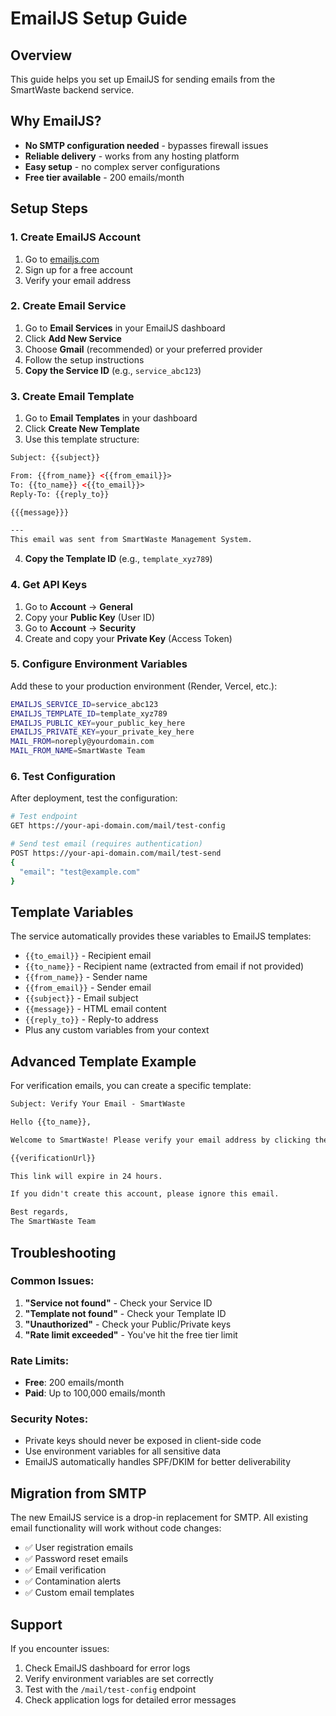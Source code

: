 # EmailJS Setup Guide

## Overview
This guide helps you set up EmailJS for sending emails from the SmartWaste backend service.

## Why EmailJS?
- **No SMTP configuration needed** - bypasses firewall issues
- **Reliable delivery** - works from any hosting platform
- **Easy setup** - no complex server configurations
- **Free tier available** - 200 emails/month

## Setup Steps

### 1. Create EmailJS Account
1. Go to [emailjs.com](https://www.emailjs.com/)
2. Sign up for a free account
3. Verify your email address

### 2. Create Email Service
1. Go to **Email Services** in your EmailJS dashboard
2. Click **Add New Service**
3. Choose **Gmail** (recommended) or your preferred provider
4. Follow the setup instructions
5. **Copy the Service ID** (e.g., `service_abc123`)

### 3. Create Email Template
1. Go to **Email Templates** in your dashboard
2. Click **Create New Template**
3. Use this template structure:

```html
Subject: {{subject}}

From: {{from_name}} <{{from_email}}>
To: {{to_name}} <{{to_email}}>
Reply-To: {{reply_to}}

{{{message}}}

---
This email was sent from SmartWaste Management System.
```

4. **Copy the Template ID** (e.g., `template_xyz789`)

### 4. Get API Keys
1. Go to **Account** → **General**
2. Copy your **Public Key** (User ID)
3. Go to **Account** → **Security**
4. Create and copy your **Private Key** (Access Token)

### 5. Configure Environment Variables

Add these to your production environment (Render, Vercel, etc.):

```bash
EMAILJS_SERVICE_ID=service_abc123
EMAILJS_TEMPLATE_ID=template_xyz789
EMAILJS_PUBLIC_KEY=your_public_key_here
EMAILJS_PRIVATE_KEY=your_private_key_here
MAIL_FROM=noreply@yourdomain.com
MAIL_FROM_NAME=SmartWaste Team
```

### 6. Test Configuration

After deployment, test the configuration:

```bash
# Test endpoint
GET https://your-api-domain.com/mail/test-config

# Send test email (requires authentication)
POST https://your-api-domain.com/mail/test-send
{
  "email": "test@example.com"
}
```

## Template Variables

The service automatically provides these variables to EmailJS templates:

- `{{to_email}}` - Recipient email
- `{{to_name}}` - Recipient name (extracted from email if not provided)
- `{{from_name}}` - Sender name
- `{{from_email}}` - Sender email
- `{{subject}}` - Email subject
- `{{message}}` - HTML email content
- `{{reply_to}}` - Reply-to address
- Plus any custom variables from your context

## Advanced Template Example

For verification emails, you can create a specific template:

```html
Subject: Verify Your Email - SmartWaste

Hello {{to_name}},

Welcome to SmartWaste! Please verify your email address by clicking the link below:

{{verificationUrl}}

This link will expire in 24 hours.

If you didn't create this account, please ignore this email.

Best regards,
The SmartWaste Team
```

## Troubleshooting

### Common Issues:

1. **"Service not found"** - Check your Service ID
2. **"Template not found"** - Check your Template ID
3. **"Unauthorized"** - Check your Public/Private keys
4. **"Rate limit exceeded"** - You've hit the free tier limit

### Rate Limits:
- **Free**: 200 emails/month
- **Paid**: Up to 100,000 emails/month

### Security Notes:
- Private keys should never be exposed in client-side code
- Use environment variables for all sensitive data
- EmailJS automatically handles SPF/DKIM for better deliverability

## Migration from SMTP

The new EmailJS service is a drop-in replacement for SMTP. All existing email functionality will work without code changes:

- ✅ User registration emails
- ✅ Password reset emails
- ✅ Email verification
- ✅ Contamination alerts
- ✅ Custom email templates

## Support

If you encounter issues:
1. Check EmailJS dashboard for error logs
2. Verify environment variables are set correctly
3. Test with the `/mail/test-config` endpoint
4. Check application logs for detailed error messages
